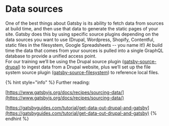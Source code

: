 # Data sources

One of the best things about Gatsby is its ability to fetch data from sources at build time, and then use that data to generate the static pages of your site. Gatsby does this by using specific source plugins depending on the data sources you want to use \(Drupal, Wordpress, Shopify, Contentful, static files in the filesystem, Google Spreadsheets -- you name it!\) At build time the data that comes from your sources is pulled into a single GraphQL database to provide a unified access point.  
For our training we’ll be using the Drupal source plugin \([gatsby-source-drupal](https://www.gatsbyjs.org/packages/gatsby-source-drupal/?=gatsby-source-#gatsby-source-drupal)\) to ingest data from a Drupal website, plus we’ll set up the file system source plugin \([gatsby-source-filesystem](https://www.gatsbyjs.org/packages/gatsby-source-filesystem/?=#gatsby-source-filesystem)\) to reference local files.

{% hint style="info" %}
Further reading:

[https://www.gatsbyjs.org/docs/recipes/sourcing-data/](https://www.gatsbyjs.org/docs/recipes/sourcing-data/)

[https://gatsbyguides.com/tutorial/get-data-out-drupal-and-gatsby](https://gatsbyguides.com/tutorial/get-data-out-drupal-and-gatsby)
{% endhint %}

